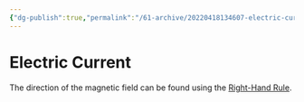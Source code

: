 ```yaml
---
{"dg-publish":true,"permalink":"/61-archive/20220418134607-electric-current/","dgHomeLink":true,"dgPassFrontmatter":false}
---
```



# Electric Current

The direction of the magnetic field can be found using the [Right-Hand Rule](20220418134726-right-hand-rule.md).
